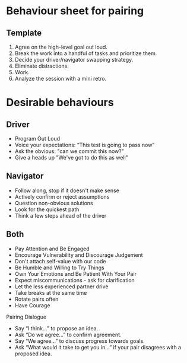 # Behaviour sheet for pairing

## Template

1. Agree on the high-level goal out loud.
1. Break the work into a handful of tasks and prioritize them.
1. Decide your driver/navigator swapping strategy.
1. Eliminate distractions.
1. Work.
1. Analyze the session with a mini retro.

# Desirable behaviours

## Driver

* Program Out Loud
* Voice your expectations:  “This test is going to pass now”
* Ask the obvious: "can we commit this now?"
* Give a heads up "We've got to do this as well"

## Navigator

* Follow along, stop if it doesn't make sense
* Actively confirm or reject assumptions
* Question non-obvious solutions
* Look for the quickest path
* Think a few steps ahead of the driver

## Both

* Pay Attention and Be Engaged
* Encourage Vulnerability and Discourage Judgement
* Don't attach self-value with our code
* Be Humble and Willing to Try Things
* Own Your Emotions and Be Patient With Your Pair
* Expect miscommunications - ask for clarification
* Let the less experienced partner drive
* Take breaks at the same time
* Rotate pairs often
* Have Courage

Pairing Dialogue

* Say “I think…” to propose an idea.
* Ask “Do we agree…” to confirm agreement.
* Say “We agree…” to discuss progress towards goals.
* Ask “What would it take to get you in…” if your pair disagrees with a proposed idea.
